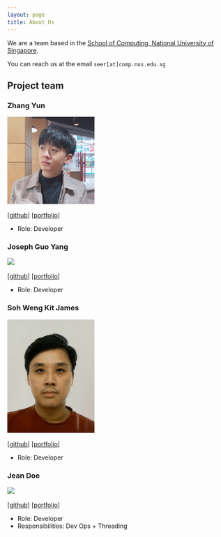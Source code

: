 ```yaml
---
layout: page
title: About Us
---
```


We are a team based in the [School of Computing, National University of Singapore](http://www.comp.nus.edu.sg).

You can reach us at the email `seer[at]comp.nus.edu.sg`

## Project team

### Zhang Yun

<img src="images/zhangyun.png" width="200px">

[[github](https://github.com/zyjarvis)]
[[portfolio](team/zhangyun.md)]

* Role: Developer

### Joseph Guo Yang

<img src="images/Jospeh.png" width="200px">

[[github](http://github.com/badfr0g)]
[[portfolio](team/joseph.md)]

* Role: Developer

### Soh Weng Kit James

<img src="images/james.jpg" width="200px">

[[github](http://github.com/sohwkjames)] [[portfolio](team/james.md)]

* Role: Developer

### Jean Doe

<img src="images/johndoe.png" width="200px">

[[github](http://github.com/johndoe)]
[[portfolio](team/james.md)]

* Role: Developer
* Responsibilities: Dev Ops + Threading
